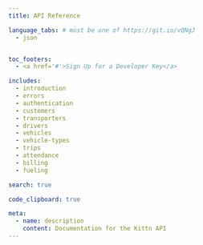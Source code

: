 ```yaml
---
title: API Reference

language_tabs: # must be one of https://git.io/vQNgJ
  - json


toc_footers:
  - <a href='#'>Sign Up for a Developer Key</a>

includes:
  - introduction
  - errors
  - authentication
  - customers
  - transporters
  - drivers
  - vehicles
  - vehicle-types
  - trips
  - attendance
  - billing
  - fueling

search: true

code_clipboard: true

meta:
  - name: description
    content: Documentation for the Kittn API
---
```

